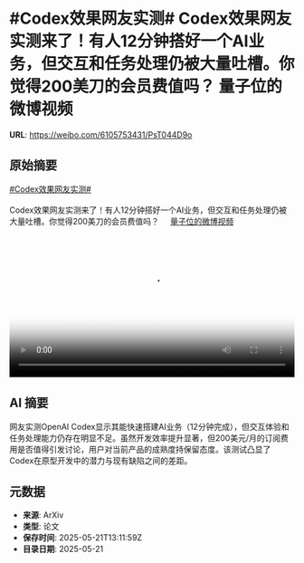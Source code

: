 # #Codex效果网友实测# Codex效果网友实测来了！有人12分钟搭好一个AI业务，但交互和任务处理仍被大量吐槽。你觉得200美刀的会员费值吗？ 量子位的微博视频

**URL**: https://weibo.com/6105753431/PsT044D9o

## 原始摘要

<a href="https://m.weibo.cn/search?containerid=231522type%3D1%26t%3D10%26q%3D%23Codex%E6%95%88%E6%9E%9C%E7%BD%91%E5%8F%8B%E5%AE%9E%E6%B5%8B%23&amp;extparam=%23Codex%E6%95%88%E6%9E%9C%E7%BD%91%E5%8F%8B%E5%AE%9E%E6%B5%8B%23" data-hide=""><span class="surl-text">#Codex效果网友实测#</span></a> <br><br>Codex效果网友实测来了！有人12分钟搭好一个AI业务，但交互和任务处理仍被大量吐槽。你觉得200美刀的会员费值吗？ <a href="https://video.weibo.com/show?fid=1034:5168808328101962" data-hide=""><span class="url-icon"><img style="width: 1rem;height: 1rem" src="https://h5.sinaimg.cn/upload/2015/09/25/3/timeline_card_small_video_default.png" referrerpolicy="no-referrer"></span><span class="surl-text">量子位的微博视频</span></a> <br clear="both"><div style="clear: both"></div><video controls="controls" poster="https://tvax2.sinaimg.cn/orj480/006Fd7o3gy1i1najtd6eyj30u01hcn0y.jpg" style="width: 100%"><source src="https://f.video.weibocdn.com/o0/KDwKWmwIlx08oqafd5rO01041200ihyC0E010.mp4?label=mp4_720p&amp;template=720x1280.24.0&amp;ori=0&amp;ps=1CwnkDw1GXwCQx&amp;Expires=1747836710&amp;ssig=gaoUjLPSGv&amp;KID=unistore,video"><source src="https://f.video.weibocdn.com/o0/AUeQ55eXlx08oqaexu3u01041200awfL0E010.mp4?label=mp4_hd&amp;template=540x960.24.0&amp;ori=0&amp;ps=1CwnkDw1GXwCQx&amp;Expires=1747836710&amp;ssig=hKKXpJ%2BlR9&amp;KID=unistore,video"><source src="https://f.video.weibocdn.com/o0/pbljGZXUlx08oqaeip0Q010412007ktK0E010.mp4?label=mp4_ld&amp;template=360x640.24.0&amp;ori=0&amp;ps=1CwnkDw1GXwCQx&amp;Expires=1747836710&amp;ssig=oJNP7Xc6%2BP&amp;KID=unistore,video"><p>视频无法显示，请前往<a href="https://video.weibo.com/show?fid=1034%3A5168808328101962" target="_blank" rel="noopener noreferrer">微博视频</a>观看。</p></video>

## AI 摘要

网友实测OpenAI Codex显示其能快速搭建AI业务（12分钟完成），但交互体验和任务处理能力仍存在明显不足。虽然开发效率提升显著，但200美元/月的订阅费用是否值得引发讨论，用户对当前产品的成熟度持保留态度。该测试凸显了Codex在原型开发中的潜力与现有缺陷之间的差距。

## 元数据

- **来源**: ArXiv
- **类型**: 论文
- **保存时间**: 2025-05-21T13:11:59Z
- **目录日期**: 2025-05-21
